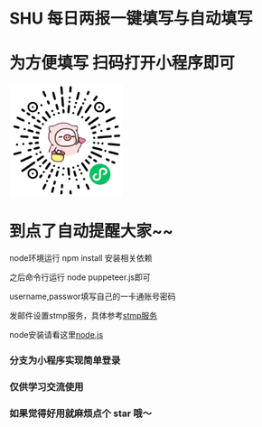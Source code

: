 # SHU 每日两报一键填写与自动填写

# 为方便填写 扫码打开小程序即可


 <img src="https://raw.githubusercontent.com/MJT-Arthas/SHU-SelfReport/master/%E4%BA%8C%E7%BB%B4%E7%A0%81%E5%9B%BE%E7%89%87.jpg" width = "200" height = "200" alt="小程序" align=center />
 
# 到点了自动提醒大家~~

node环境运行 npm install 安装相关依赖

之后命令行运行 node puppeteer.js即可

username,passwor填写自己的一卡通账号密码

发邮件设置stmp服务，具体参考[stmp服务](https://jingyan.baidu.com/article/6079ad0eb14aaa28fe86db5a.html)

node安装请看这里[node.js](http://nodejs.cn/)

### 分支为小程序实现简单登录

### 仅供学习交流使用

### 如果觉得好用就麻烦点个 star 哦～
